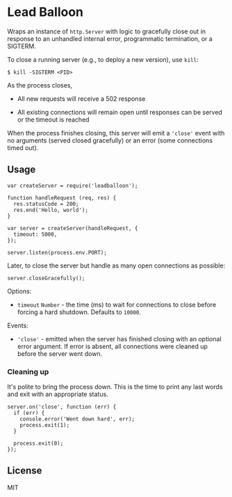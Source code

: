 Lead Balloon
===================================

Wraps an instance of `http.Server` with logic to gracefully close out in
response to an unhandled internal error, programmatic termination, or a SIGTERM.

To close a running server (e.g., to deploy a new version), use `kill`:

    $ kill -SIGTERM <PID>

As the process closes,

  * All new requests will receive a 502 response

  * All existing connections will remain open until responses can be
      served or the timeout is reached

When the process finishes closing, this server will emit a `'close'` event with
no arguments (served closed gracefully) or an error (some connections timed
out).

Usage
-----------------------------------

    var createServer = require('leadballoon');

    function handleRequest (req, res) {
      res.statusCode = 200;
      res.end('Hello, world');
    }

    var server = createServer(handleRequest, {
      timeout: 5000,
    });

    server.listen(process.env.PORT);

Later, to close the server but handle as many open connections as possible:

    server.closeGracefully();

Options:

  * `timeout` `Number` - the time (ms) to wait for connections
    to close before forcing a hard shutdown. Defaults to `10000`.

Events:

  * `'close'` - emitted when the server has finished closing with an optional
    error argument. If error is absent, all connections were cleaned up
    before the server went down.

### Cleaning up

It's polite to bring the process down. This is the time to print any last words
and exit with an appropriate status.

    server.on('close', function (err) {
      if (err) {
        console.error('Went down hard', err);
        process.exit(1);
      }

      process.exit(0);
    });

## License

MIT

